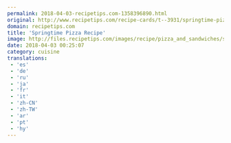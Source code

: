 ```yaml
---
permalink: 2018-04-03-recipetips.com-1358396890.html
original: http://www.recipetips.com/recipe-cards/t--3931/springtime-pizza.asp
domain: recipetips.com
title: 'Springtime Pizza Recipe'
image: http://files.recipetips.com/images/recipe/pizza_and_sandwiches/springtime_pizza.jpg
date: 2018-04-03 00:25:07
category: cuisine
translations: 
 - 'es'
 - 'de'
 - 'ru'
 - 'ja'
 - 'fr'
 - 'it'
 - 'zh-CN'
 - 'zh-TW'
 - 'ar'
 - 'pt'
 - 'hy'
---
```


